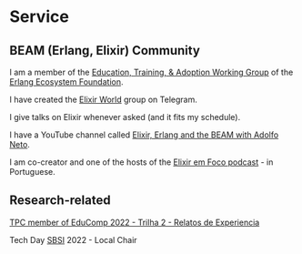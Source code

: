 # Service 





## BEAM (Erlang, Elixir) Community

I am a member of the [Education, Training, & Adoption Working Group](https://erlef.org/wg/education) of the [Erlang Ecosystem Foundation](https://erlef.org/).

I have created the [Elixir World](http://t.ne/elixir_world) group on Telegram.

I give talks on Elixir whenever asked (and it fits my schedule).

I have a YouTube channel called [Elixir, Erlang and the BEAM with Adolfo Neto](https://www.youtube.com/c/ElixirErlangandtheBEAMwithAdolfoNeto).

I am co-creator and one of the hosts of the [Elixir em Foco podcast](https://anchor.fm/elixiremfoco/) - in Portuguese.

## Research-related

[TPC member of EduComp 2022 - Trilha 2 - Relatos de Experiencia](https://www.educompbrasil.org/simposio/2022/)

Tech Day [SBSI](http://www2.sbc.org.br/ce-si/sbsi.html) 2022 - Local Chair
